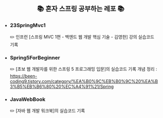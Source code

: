 ## <center>📚 혼자 스프링 공부하는 레포 📚</center>

- ### 23SpringMvc1
  ✏️ 인프런 [스프링 MVC 1편 - 백엔드 웹 개발 핵심 기술 - 김영한] 강의 실습코드 기록


- ### Spring5ForBeginner
  ✏️ [초보 웹 개발자를 위한 스프링 5 프로그래밍 입문]의 실습코드 기록
  개념 정리 :  https://been-coding9.tistory.com/category/%EA%B0%9C%EB%B0%9C%20%EA%B3%B5%EB%B6%80%20%EC%A4%91%21/Spring

- ### JavaWebBook
  ✏️ [자바 웹 개발 워크북]의 실습코드 기록
